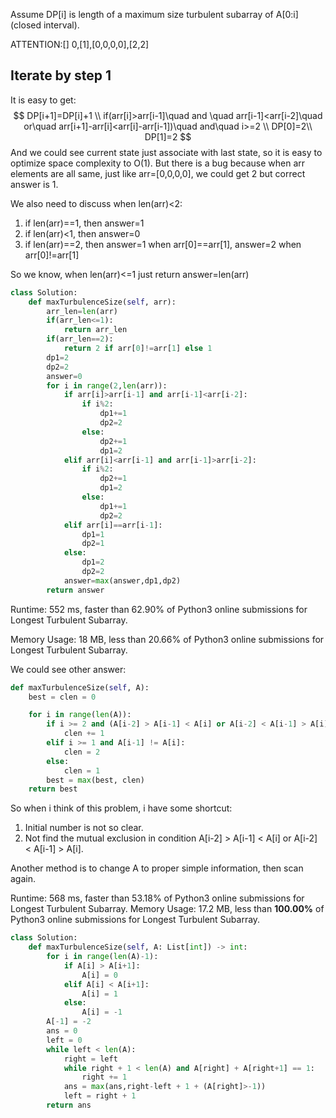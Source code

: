 Assume DP[i] is length of a maximum size turbulent subarray of A[0:i](closed interval).

ATTENTION:[] 0,[1],[0,0,0,0],[2,2]
## Iterate by step 1
It is easy to get:
$$
DP[i+1]=DP[i]+1 \\
if(arr[i]>arr[i-1]\quad and \quad arr[i-1]<arr[i-2]\quad or\quad arr[i+1]-arr[i]<arr[i]-arr[i-1])\quad and\quad i>=2 \\
DP[0]=2\\
DP[1]=2
$$
And we could see current state just associate with last state, so it is easy to optimize space complexity to O(1).
But there is a bug because when arr elements are all same, just like arr=[0,0,0,0], we could get 2 but correct answer is 1.

We also need to discuss when len(arr)<2:

1. if len(arr)==1, then answer=1
2. if len(arr)<1, then answer=0
3. if len(arr)==2, then answer=1 when arr[0]==arr[1], answer=2 when arr[0]!=arr[1]

So we know, when len(arr)<=1 just return answer=len(arr)
```python
class Solution:
    def maxTurbulenceSize(self, arr):
        arr_len=len(arr)
        if(arr_len<=1):
            return arr_len
        if(arr_len==2):
            return 2 if arr[0]!=arr[1] else 1
        dp1=2
        dp2=2
        answer=0
        for i in range(2,len(arr)):
            if arr[i]>arr[i-1] and arr[i-1]<arr[i-2]:
                if i%2:
                    dp1+=1
                    dp2=2
                else:
                    dp2+=1
                    dp1=2
            elif arr[i]<arr[i-1] and arr[i-1]>arr[i-2]:
                if i%2:
                    dp2+=1
                    dp1=2
                else:
                    dp1+=1
                    dp2=2
            elif arr[i]==arr[i-1]:
                dp1=1
                dp2=1
            else:
                dp1=2
                dp2=2
            answer=max(answer,dp1,dp2)
        return answer
```
Runtime: 552 ms, faster than 62.90% of Python3 online submissions for Longest Turbulent Subarray.

Memory Usage: 18 MB, less than 20.66% of Python3 online submissions for Longest Turbulent Subarray.

We could see other answer:
```python
def maxTurbulenceSize(self, A):
    best = clen = 0

    for i in range(len(A)):
        if i >= 2 and (A[i-2] > A[i-1] < A[i] or A[i-2] < A[i-1] > A[i]):
            clen += 1
        elif i >= 1 and A[i-1] != A[i]:
            clen = 2
        else:
            clen = 1
        best = max(best, clen)
    return best
```
So when i think of this problem, i have some shortcut:

1. Initial number is not so clear.
2. Not find the mutual exclusion in condition A[i-2] > A[i-1] < A[i] or A[i-2] < A[i-1] > A[i].

Another method is to change A to proper simple information, then scan again.

Runtime: 568 ms, faster than 53.18% of Python3 online submissions for Longest Turbulent Subarray.
Memory Usage: 17.2 MB, less than **100.00%** of Python3 online submissions for Longest Turbulent Subarray.
```python
class Solution:
    def maxTurbulenceSize(self, A: List[int]) -> int:
        for i in range(len(A)-1):
            if A[i] > A[i+1]:
                A[i] = 0
            elif A[i] < A[i+1]:
                A[i] = 1
            else:
                A[i] = -1
        A[-1] = -2
        ans = 0
        left = 0
        while left < len(A):
            right = left
            while right + 1 < len(A) and A[right] + A[right+1] == 1:
                right += 1
            ans = max(ans,right-left + 1 + (A[right]>-1))
            left = right + 1
        return ans
```
